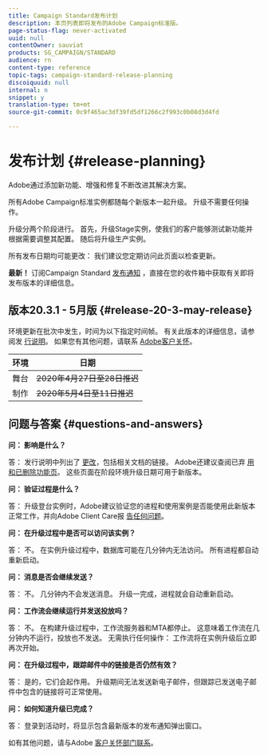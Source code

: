 ```yaml
---
title: Campaign Standard发布计划
description: 本页列表即将发布的Adobe Campaign标准版。
page-status-flag: never-activated
uuid: null
contentOwner: sauviat
products: SG_CAMPAIGN/STANDARD
audience: rn
content-type: reference
topic-tags: campaign-standard-release-planning
discoiquuid: null
internal: n
snippet: y
translation-type: tm+mt
source-git-commit: 0c9f465ac3df39fd5df1266c2f993c0b08d3d4fd

---
```



# 发布计划 {#release-planning}

Adobe通过添加新功能、增强和修复不断改进其解决方案。

所有Adobe Campaign标准实例都随每个新版本一起升级。 升级不需要任何操作。

升级分两个阶段进行。 首先，升级Stage实例，使我们的客户能够测试新功能并根据需要调整其配置。 随后将升级生产实例。

所有发布日期均可能更改： 我们建议您定期访问此页面以检查更新。

**最新！** 订阅Campaign Standard [发布通知](http://amc-mkt-prod1-t.adobe-campaign.com/lp/LP25?service=%40rZ5cqp2DgNzrgz0alKPInakNbPSTeJYozZYnS7Wbs802u4GlISkHZX4omtK00nAU6xzZ6luEWQzr7kQ9pkCwJYumWkU) ，直接在您的收件箱中获取有关即将发布版本的详细信息。

## 版本20.3.1 - 5月版 {#release-20-3-may-release}

环境更新在批次中发生，时间为以下指定时间帧。 有关此版本的详细信息，请参阅发 [行说明](../../rn/using/release-notes.md)。 如果您有其他问题，请联系 [Adobe客户关怀](https://support.neolane.net/webApp/extranetLogin)。

<table>
 <thead>
  <tr>
   <th> 环境<br /> </th>
   <th> 日期<br /> </th>
  </tr>
 </thead>
 <tbody>
  <tr>
   <td>舞台<br /> </td>
   <td><s>2020年4月27日至28日推迟</s><br /> </td>
  </tr>
  <tr>
   <td> 制作<br /> </td>
   <td><s>2020年5月4日至11日推迟</s><br /> </td>
  </tr>
 </tbody>
</table>



## 问题与答案 {#questions-and-answers}

**问： 影响是什么？**

答： 发行说明中列出了 [更改](../../rn/using/release-notes.md)，包括相关文档的链接。 Adobe还建议查阅已弃 [用和已删除功能页](https://helpx.adobe.com/campaign/kb/acs-deprecated-and-removed-features.html)。 这些页面在阶段环境升级日期可用于新版本。

**问： 验证过程是什么？**

答： 升级登台实例时，Adobe建议验证您的进程和使用案例是否能使用此新版本正常工作，并向Adobe Client Care报 [告任何问题](https://support.neolane.net/webApp/extranetLogin)。

**问： 在升级过程中是否可以访问该实例？**

答： 不。 在实例升级过程中，数据库可能在几分钟内无法访问。 所有进程都自动重新启动。

**问： 消息是否会继续发送？**

答： 不。 几分钟内不会发送消息。 升级一完成，进程就会自动重新启动。

**问： 工作流会继续运行并发送投放吗？**

答： 不。 在构建升级过程中，工作流服务器和MTA都停止。 这意味着工作流在几分钟内不运行，投放也不发送。 无需执行任何操作： 工作流将在实例升级后立即再次开始。

**问： 在升级过程中，跟踪邮件中的链接是否仍然有效？**

答： 是的，它们会起作用。 升级期间无法发送新电子邮件，但跟踪已发送电子邮件中包含的链接将可正常使用。

**问： 如何知道升级已完成？**

答： 登录到活动时，将显示包含最新版本的发布通知弹出窗口。

如有其他问题，请与Adobe [客户关怀部门联系](https://support.neolane.net/webApp/extranetLogin)。
